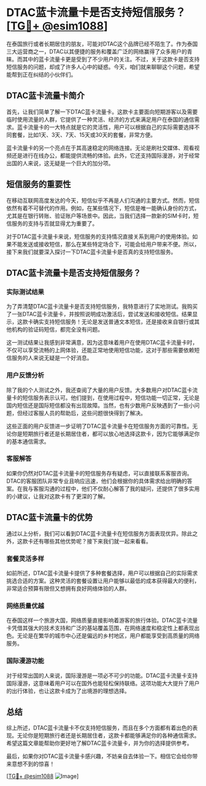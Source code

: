 # DTAC蓝卡流量卡是否支持短信服务？[[TG💪+ @esim1088](https://t.me/s/esim1088)]

在泰国旅行或者长期居住的朋友，可能对DTAC这个品牌已经不陌生了。作为泰国三大运营商之一，DTAC以其便捷的服务和覆盖广泛的网络赢得了众多用户的青睐。而其中的蓝卡流量卡更是受到了不少用户的关注。不过，关于这款卡是否支持短信服务的问题，却成了许多人心中的疑惑。今天，咱们就来聊聊这个问题，希望能帮到正在纠结的小伙伴们。

## DTAC蓝卡流量卡简介

首先，让我们简单了解一下DTAC蓝卡流量卡。这款卡主要面向短期游客以及需要临时使用流量的人群，它提供了一种灵活、经济的方式来满足用户在泰国的通信需求。蓝卡流量卡的一大特点就是它的灵活性，用户可以根据自己的实际需要选择不同套餐，比如1天、3天、7天、15天或30天的套餐，非常方便。

蓝卡流量卡的另一个亮点在于其高速稳定的网络连接。无论是刷社交媒体、观看视频还是进行在线办公，都能提供流畅的体验。此外，它还支持国际漫游，对于经常出国的人来说，这无疑是一个巨大的加分项。

## 短信服务的重要性

在移动互联网高度发达的今天，短信似乎不再是人们沟通的主要方式。然而，短信依然有着不可替代的作用。例如，在某些情况下，短信是唯一能确认身份的方式，尤其是在银行转账、验证账户等场景中。因此，当我们选择一款新的SIM卡时，短信服务的支持与否就显得尤为重要了。

对于DTAC蓝卡流量卡来说，短信服务的支持情况直接关系到用户的使用体验。如果不能发送或接收短信，那么在某些特定场合下，可能会给用户带来不便。所以，接下来我们就要深入探讨一下DTAC蓝卡流量卡是否真的支持短信服务。

## DTAC蓝卡流量卡是否支持短信服务？

### 实际测试结果

为了弄清楚DTAC蓝卡流量卡是否支持短信服务，我特意进行了实地测试。我购买了一张DTAC蓝卡流量卡，并按照说明成功激活后，尝试发送和接收短信。结果显示，这款卡确实支持短信服务！无论是发送普通文本短信，还是接收来自银行或其他机构的验证码短信，都完全没有问题。

这一测试结果让我感到非常满意，因为这意味着用户在使用DTAC蓝卡流量卡时，不仅可以享受流畅的上网体验，还能正常地使用短信功能，这对于那些需要依赖短信服务的人来说无疑是一个好消息。

### 用户反馈分析

除了我的个人测试之外，我还查阅了大量的用户反馈。大多数用户对DTAC蓝卡流量卡的短信服务表示认可。他们提到，在使用过程中，短信功能一切正常，无论是国内短信还是国际短信都没有出现故障。当然，也有少数用户反映遇到了一些小问题，但经过客服人员的帮助后，这些问题很快得到了解决。

这些正面的用户反馈进一步证明了DTAC蓝卡流量卡在短信服务方面的可靠性。无论你是短期旅行者还是长期居住者，都可以放心地选择这款卡，因为它能够满足你的基本通信需求。

### 客服解答

如果你仍然对DTAC蓝卡流量卡的短信服务存有疑虑，可以直接联系客服咨询。DTAC的客服团队非常专业且响应迅速，他们会根据你的具体需求给出明确的答案。在我与客服沟通的过程中，他们不仅耐心解答了我的疑问，还提供了很多实用的小建议，让我对这款卡有了更深的了解。

## DTAC蓝卡流量卡的优势

通过以上分析，我们可以看到DTAC蓝卡流量卡在短信服务方面表现优异。除此之外，这款卡还有哪些其他优势呢？接下来我们就一起来看看。

### 套餐灵活多样

如前所述，DTAC蓝卡流量卡提供了多种套餐选择，用户可以根据自己的实际需求挑选合适的方案。这种灵活的套餐设置让用户能够以最低的成本获得最大的便利，非常适合预算有限但又想拥有良好网络体验的人群。

### 网络质量优越

在泰国这样一个旅游大国，网络质量直接影响着游客的旅行体验。DTAC蓝卡流量卡凭借其强大的技术支持和广泛的基站覆盖范围，在网络速度和稳定性上都表现出色。无论是在繁华的城市中心还是偏远的乡村地区，用户都能享受到高质量的网络服务。

### 国际漫游功能

对于经常出国的人来说，国际漫游是一项必不可少的功能。DTAC蓝卡流量卡支持国际漫游，这意味着用户可以在国外也能轻松保持联络。这项功能大大提升了用户的出行体验，也让这款卡成为了出境游的理想选择。

## 总结

综上所述，DTAC蓝卡流量卡不仅支持短信服务，而且在多个方面都有着出色的表现。无论你是短期旅行者还是长期居住者，这款卡都能够满足你的各种通信需求。希望这篇文章能帮助你更好地了解DTAC蓝卡流量卡，并为你的选择提供参考。

最后，如果你对DTAC蓝卡流量卡感兴趣，不妨亲自去体验一下。相信它会给你带来意想不到的惊喜！

[[TG💪+ @esim1088](https://t.me/s/esim1088) ![Image](https://i.postimg.cc/4NQfJmqS/Snipaste-2025-05-13-00-14-12.png)]
